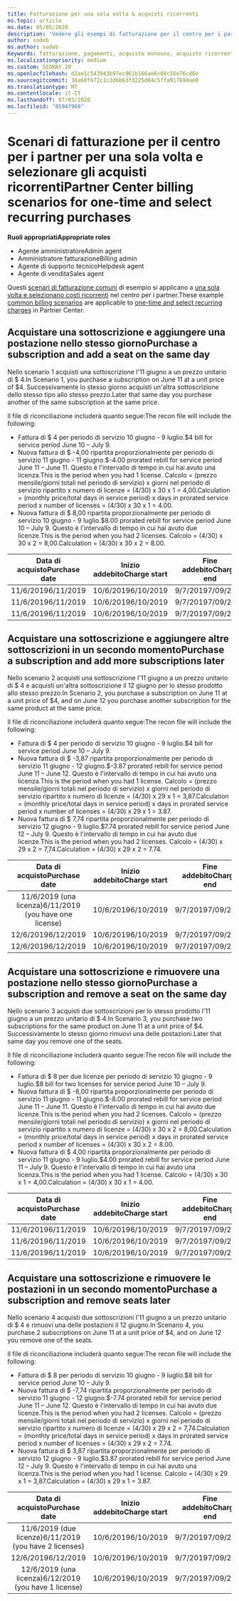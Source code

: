 ```yaml
---
title: Fatturazione per una sola volta & acquisti ricorrenti
ms.topic: article
ms.date: 05/05/2020
description: 'Vedere gli esempi di fatturazione per il centro per i partner per una sola volta e selezionare gli acquisti ricorrenti: quando si acquistano sottoscrizioni, aggiungere altre sottoscrizioni, aggiungere o rimuovere postazioni.'
author: sodeb
ms.author: sodeb
Keywords: fatturazione, pagamenti, acquisto monouso, acquisto ricorrente, sottoscrizioni, postazioni
ms.localizationpriority: medium
ms.custom: SEOMAY.20
ms.openlocfilehash: d2ae1c543943b97ec961b166ae6c08c56e76cd6e
ms.sourcegitcommit: 36a60f672c1c3d6b63fd225d04c5ffa917694ae0
ms.translationtype: MT
ms.contentlocale: it-IT
ms.lasthandoff: 07/03/2020
ms.locfileid: "85947968"
---
```

# <a name="partner-center-billing-scenarios-for-one-time-and-select-recurring-purchases"></a><span data-ttu-id="86c46-104">Scenari di fatturazione per il centro per i partner per una sola volta e selezionare gli acquisti ricorrenti</span><span class="sxs-lookup"><span data-stu-id="86c46-104">Partner Center billing scenarios for one-time and select recurring purchases</span></span>

<span data-ttu-id="86c46-105">**Ruoli appropriati**</span><span class="sxs-lookup"><span data-stu-id="86c46-105">**Appropriate roles**</span></span>

- <span data-ttu-id="86c46-106">Agente amministratore</span><span class="sxs-lookup"><span data-stu-id="86c46-106">Admin agent</span></span>
- <span data-ttu-id="86c46-107">Amministratore fatturazione</span><span class="sxs-lookup"><span data-stu-id="86c46-107">Billing admin</span></span>
- <span data-ttu-id="86c46-108">Agente di supporto tecnico</span><span class="sxs-lookup"><span data-stu-id="86c46-108">Helpdesk agent</span></span>
- <span data-ttu-id="86c46-109">Agente di vendita</span><span class="sxs-lookup"><span data-stu-id="86c46-109">Sales agent</span></span>

<span data-ttu-id="86c46-110">Questi [scenari di fatturazione comuni](common-billing-scenarios.md) di esempio si applicano a [una sola volta e selezionano costi ricorrenti](one-time-and-recurring-billing.md) nel centro per i partner.</span><span class="sxs-lookup"><span data-stu-id="86c46-110">These example [common billing scenarios](common-billing-scenarios.md) are applicable to [one-time and select recurring charges](one-time-and-recurring-billing.md) in Partner Center.</span></span>

## <a name="purchase-a-subscription-and-add-a-seat-on-the-same-day"></a><span data-ttu-id="86c46-111">Acquistare una sottoscrizione e aggiungere una postazione nello stesso giorno</span><span class="sxs-lookup"><span data-stu-id="86c46-111">Purchase a subscription and add a seat on the same day</span></span>

<span data-ttu-id="86c46-112">Nello scenario 1 acquisti una sottoscrizione l'11 giugno a un prezzo unitario di $ 4.</span><span class="sxs-lookup"><span data-stu-id="86c46-112">In Scenario 1, you purchase a subscription on June 11 at a unit price of $4.</span></span> <span data-ttu-id="86c46-113">Successivamente lo stesso giorno acquisti un'altra sottoscrizione dello stesso tipo allo stesso prezzo.</span><span class="sxs-lookup"><span data-stu-id="86c46-113">Later that same day you purchase another of the same subscription at the same price.</span></span>

<span data-ttu-id="86c46-114">Il file di riconciliazione includerà quanto segue:</span><span class="sxs-lookup"><span data-stu-id="86c46-114">The recon file will include the following:</span></span>

- <span data-ttu-id="86c46-115">Fattura di $ 4 per periodo di servizio 10 giugno - 9 luglio.</span><span class="sxs-lookup"><span data-stu-id="86c46-115">$4 bill for service period June 10 – July 9.</span></span>
- <span data-ttu-id="86c46-116">Nuova fattura di $ -4,00 ripartita proporzionalmente per periodo di servizio 11 giugno - 11 giugno.</span><span class="sxs-lookup"><span data-stu-id="86c46-116">$-4.00 prorated rebill for service period June 11 – June 11.</span></span> <span data-ttu-id="86c46-117">Questo è l'intervallo di tempo in cui hai avuto una licenza.</span><span class="sxs-lookup"><span data-stu-id="86c46-117">This is the period when you had 1 license.</span></span> <span data-ttu-id="86c46-118">Calcolo = (prezzo mensile/giorni totali nel periodo di servizio) x giorni nel periodo di servizio ripartito x numero di licenze = (4/30) x 30 x 1 = 4,00.</span><span class="sxs-lookup"><span data-stu-id="86c46-118">Calculation = (monthly price/total days in service period) x days in prorated service period x number of licenses = (4/30) x 30 x 1 = 4.00.</span></span>
- <span data-ttu-id="86c46-119">Nuova fattura di $ 8,00 ripartita proporzionalmente per periodo di servizio 10 giugno - 9 luglio.</span><span class="sxs-lookup"><span data-stu-id="86c46-119">$8.00 prorated rebill for service period June 10 – July 9.</span></span> <span data-ttu-id="86c46-120">Questo è l'intervallo di tempo in cui hai avuto due licenze.</span><span class="sxs-lookup"><span data-stu-id="86c46-120">This is the period when you had 2 licenses.</span></span> <span data-ttu-id="86c46-121">Calcolo = (4/30) x 30 x 2 = 8,00.</span><span class="sxs-lookup"><span data-stu-id="86c46-121">Calculation = (4/30) x 30 x 2 = 8.00.</span></span>

|<span data-ttu-id="86c46-122">**Data di acquisto**</span><span class="sxs-lookup"><span data-stu-id="86c46-122">**Purchase date**</span></span>   |<span data-ttu-id="86c46-123">**Inizio addebito**</span><span class="sxs-lookup"><span data-stu-id="86c46-123">**Charge start**</span></span> |<span data-ttu-id="86c46-124">**Fine addebito**</span><span class="sxs-lookup"><span data-stu-id="86c46-124">**Charge end**</span></span>  |<span data-ttu-id="86c46-125">**Prezzo unitario**</span><span class="sxs-lookup"><span data-stu-id="86c46-125">**Unit price**</span></span>  |<span data-ttu-id="86c46-126">**Quantità**</span><span class="sxs-lookup"><span data-stu-id="86c46-126">**Quantity**</span></span>  |<span data-ttu-id="86c46-127">**Amount**</span><span class="sxs-lookup"><span data-stu-id="86c46-127">**Amount**</span></span> |<span data-ttu-id="86c46-128">**Tipo di addebito**</span><span class="sxs-lookup"><span data-stu-id="86c46-128">**Charge type**</span></span> |
|:------:|:------:|:------:|:------:|:------:|:------:|:-----:|
|<span data-ttu-id="86c46-129">11/6/2019</span><span class="sxs-lookup"><span data-stu-id="86c46-129">6/11/2019</span></span>      |<span data-ttu-id="86c46-130">10/6/2019</span><span class="sxs-lookup"><span data-stu-id="86c46-130">6/10/2019</span></span>   |<span data-ttu-id="86c46-131">9/7/2019</span><span class="sxs-lookup"><span data-stu-id="86c46-131">7/09/2019</span></span>         |<span data-ttu-id="86c46-132">$ 4</span><span class="sxs-lookup"><span data-stu-id="86c46-132">$4</span></span>                |<span data-ttu-id="86c46-133">1</span><span class="sxs-lookup"><span data-stu-id="86c46-133">1</span></span>                 |<span data-ttu-id="86c46-134">$ 4</span><span class="sxs-lookup"><span data-stu-id="86c46-134">$4</span></span>            |<span data-ttu-id="86c46-135">Nuovo</span><span class="sxs-lookup"><span data-stu-id="86c46-135">New</span></span>         |
|<span data-ttu-id="86c46-136">11/6/2019</span><span class="sxs-lookup"><span data-stu-id="86c46-136">6/11/2019</span></span>     | <span data-ttu-id="86c46-137">10/6/2019</span><span class="sxs-lookup"><span data-stu-id="86c46-137">6/10/2019</span></span>    |<span data-ttu-id="86c46-138">9/7/2019</span><span class="sxs-lookup"><span data-stu-id="86c46-138">7/09/2019</span></span>        |<span data-ttu-id="86c46-139">$ 4</span><span class="sxs-lookup"><span data-stu-id="86c46-139">$4</span></span>        |<span data-ttu-id="86c46-140">1</span><span class="sxs-lookup"><span data-stu-id="86c46-140">1</span></span>        | <span data-ttu-id="86c46-141">$ -4</span><span class="sxs-lookup"><span data-stu-id="86c46-141">-$4</span></span>       |<span data-ttu-id="86c46-142">addQuantity</span><span class="sxs-lookup"><span data-stu-id="86c46-142">addQuantity</span></span>           |
|<span data-ttu-id="86c46-143">11/6/2019</span><span class="sxs-lookup"><span data-stu-id="86c46-143">6/11/2019</span></span>     | <span data-ttu-id="86c46-144">10/6/2019</span><span class="sxs-lookup"><span data-stu-id="86c46-144">6/10/2019</span></span>    |<span data-ttu-id="86c46-145">9/7/2019</span><span class="sxs-lookup"><span data-stu-id="86c46-145">7/09/2019</span></span>        |<span data-ttu-id="86c46-146">$ 4</span><span class="sxs-lookup"><span data-stu-id="86c46-146">$4</span></span>        | <span data-ttu-id="86c46-147">2</span><span class="sxs-lookup"><span data-stu-id="86c46-147">2</span></span>      |<span data-ttu-id="86c46-148">$ 8</span><span class="sxs-lookup"><span data-stu-id="86c46-148">$8</span></span>         |<span data-ttu-id="86c46-149">addQuantity</span><span class="sxs-lookup"><span data-stu-id="86c46-149">addQuantity</span></span>           |

## <a name="purchase-a-subscription-and-add-more-subscriptions-later"></a><span data-ttu-id="86c46-150">Acquistare una sottoscrizione e aggiungere altre sottoscrizioni in un secondo momento</span><span class="sxs-lookup"><span data-stu-id="86c46-150">Purchase a subscription and add more subscriptions later</span></span>

<span data-ttu-id="86c46-151">Nello scenario 2 acquisti una sottoscrizione l'11 giugno a un prezzo unitario di $ 4 e acquisti un'altra sottoscrizione il 12 giugno per lo stesso prodotto allo stesso prezzo.</span><span class="sxs-lookup"><span data-stu-id="86c46-151">In Scenario 2, you purchase a subscription on June 11 at a unit price of $4, and on June 12 you purchase another subscription for the same product at the same price.</span></span>

<span data-ttu-id="86c46-152">Il file di riconciliazione includerà quanto segue:</span><span class="sxs-lookup"><span data-stu-id="86c46-152">The recon file will include the following:</span></span>

- <span data-ttu-id="86c46-153">Fattura di $ 4 per periodo di servizio 10 giugno - 9 luglio.</span><span class="sxs-lookup"><span data-stu-id="86c46-153">$4 bill for service period June 10 – July 9.</span></span>
- <span data-ttu-id="86c46-154">Nuova fattura di $ -3,87 ripartita proporzionalmente per periodo di servizio 11 giugno - 12 giugno.</span><span class="sxs-lookup"><span data-stu-id="86c46-154">$-3.87 prorated rebill for service period June 11 – June 12.</span></span> <span data-ttu-id="86c46-155">Questo è l'intervallo di tempo in cui hai avuto una licenza.</span><span class="sxs-lookup"><span data-stu-id="86c46-155">This is the period when you had 1 license.</span></span> <span data-ttu-id="86c46-156">Calcolo = (prezzo mensile/giorni totali nel periodo di servizio) x giorni nel periodo di servizio ripartito x numero di licenze = (4/30) x 29 x 1 = 3,87.</span><span class="sxs-lookup"><span data-stu-id="86c46-156">Calculation = (monthly price/total days in service period) x days in prorated service period x number of licenses = (4/30) x 29 x 1 = 3.87.</span></span>
- <span data-ttu-id="86c46-157">Nuova fattura di $ 7,74 ripartita proporzionalmente per periodo di servizio 12 giugno - 9 luglio.</span><span class="sxs-lookup"><span data-stu-id="86c46-157">$7.74 prorated rebill for service period June 12 – July 9.</span></span> <span data-ttu-id="86c46-158">Questo è l'intervallo di tempo in cui hai avuto due licenze.</span><span class="sxs-lookup"><span data-stu-id="86c46-158">This is the period when you had 2 licenses.</span></span> <span data-ttu-id="86c46-159">Calcolo = (4/30) x 29 x 2 = 7,74.</span><span class="sxs-lookup"><span data-stu-id="86c46-159">Calculation = (4/30) x 29 x 2 = 7.74.</span></span>

|<span data-ttu-id="86c46-160">**Data di acquisto**</span><span class="sxs-lookup"><span data-stu-id="86c46-160">**Purchase date**</span></span>   |<span data-ttu-id="86c46-161">**Inizio addebito**</span><span class="sxs-lookup"><span data-stu-id="86c46-161">**Charge start**</span></span> |<span data-ttu-id="86c46-162">**Fine addebito**</span><span class="sxs-lookup"><span data-stu-id="86c46-162">**Charge end**</span></span>  |<span data-ttu-id="86c46-163">**Prezzo unitario**</span><span class="sxs-lookup"><span data-stu-id="86c46-163">**Unit price**</span></span>  |<span data-ttu-id="86c46-164">**Quantità**</span><span class="sxs-lookup"><span data-stu-id="86c46-164">**Quantity**</span></span>  |<span data-ttu-id="86c46-165">**Amount**</span><span class="sxs-lookup"><span data-stu-id="86c46-165">**Amount**</span></span> |<span data-ttu-id="86c46-166">**Tipo di addebito**</span><span class="sxs-lookup"><span data-stu-id="86c46-166">**Charge type**</span></span> |
|:------:|:------:|:------:|:------:|:------:|:------:|:-----:|
|<span data-ttu-id="86c46-167">11/6/2019 (una licenza)</span><span class="sxs-lookup"><span data-stu-id="86c46-167">6/11/2019 (you have one license)</span></span>     |<span data-ttu-id="86c46-168">10/6/2019</span><span class="sxs-lookup"><span data-stu-id="86c46-168">6/10/2019</span></span>   |<span data-ttu-id="86c46-169">9/7/2019</span><span class="sxs-lookup"><span data-stu-id="86c46-169">7/09/2019</span></span>         |<span data-ttu-id="86c46-170">$ 4</span><span class="sxs-lookup"><span data-stu-id="86c46-170">$4</span></span>         |<span data-ttu-id="86c46-171">1</span><span class="sxs-lookup"><span data-stu-id="86c46-171">1</span></span>        |<span data-ttu-id="86c46-172">$ 4</span><span class="sxs-lookup"><span data-stu-id="86c46-172">$4</span></span>            |<span data-ttu-id="86c46-173">Nuovo</span><span class="sxs-lookup"><span data-stu-id="86c46-173">New</span></span>         |
|<span data-ttu-id="86c46-174">12/6/2019</span><span class="sxs-lookup"><span data-stu-id="86c46-174">6/12/2019</span></span>     | <span data-ttu-id="86c46-175">10/6/2019</span><span class="sxs-lookup"><span data-stu-id="86c46-175">6/10/2019</span></span>    |<span data-ttu-id="86c46-176">9/7/2019</span><span class="sxs-lookup"><span data-stu-id="86c46-176">7/09/2019</span></span>        |<span data-ttu-id="86c46-177">$ 4</span><span class="sxs-lookup"><span data-stu-id="86c46-177">$4</span></span>        |<span data-ttu-id="86c46-178">1</span><span class="sxs-lookup"><span data-stu-id="86c46-178">1</span></span>        | <span data-ttu-id="86c46-179">$ -3,87</span><span class="sxs-lookup"><span data-stu-id="86c46-179">-$3.87</span></span>       |<span data-ttu-id="86c46-180">addQuantity</span><span class="sxs-lookup"><span data-stu-id="86c46-180">addQuantity</span></span>           |
|<span data-ttu-id="86c46-181">12/6/2019</span><span class="sxs-lookup"><span data-stu-id="86c46-181">6/12/2019</span></span>     | <span data-ttu-id="86c46-182">10/6/2019</span><span class="sxs-lookup"><span data-stu-id="86c46-182">6/10/2019</span></span>    |<span data-ttu-id="86c46-183">9/7/2019</span><span class="sxs-lookup"><span data-stu-id="86c46-183">7/09/2019</span></span>        |<span data-ttu-id="86c46-184">$ 4</span><span class="sxs-lookup"><span data-stu-id="86c46-184">$4</span></span>        | <span data-ttu-id="86c46-185">2</span><span class="sxs-lookup"><span data-stu-id="86c46-185">2</span></span>      |<span data-ttu-id="86c46-186">$ 7,74</span><span class="sxs-lookup"><span data-stu-id="86c46-186">$7.74</span></span>       |<span data-ttu-id="86c46-187">addQuantity</span><span class="sxs-lookup"><span data-stu-id="86c46-187">addQuantity</span></span>           |

## <a name="purchase-a-subscription-and-remove-a-seat-on-the-same-day"></a><span data-ttu-id="86c46-188">Acquistare una sottoscrizione e rimuovere una postazione nello stesso giorno</span><span class="sxs-lookup"><span data-stu-id="86c46-188">Purchase a subscription and remove a seat on the same day</span></span>

<span data-ttu-id="86c46-189">Nello scenario 3 acquisti due sottoscrizioni per lo stesso prodotto l'11 giugno a un prezzo unitario di $ 4.</span><span class="sxs-lookup"><span data-stu-id="86c46-189">In Scenario 3, you purchase two subscriptions for the same product on June 11 at a unit price of $4.</span></span> <span data-ttu-id="86c46-190">Successivamente lo stesso giorno rimuovi una delle postazioni.</span><span class="sxs-lookup"><span data-stu-id="86c46-190">Later that same day you remove one of the seats.</span></span>  

<span data-ttu-id="86c46-191">Il file di riconciliazione includerà quanto segue:</span><span class="sxs-lookup"><span data-stu-id="86c46-191">The recon file will include the following:</span></span>

- <span data-ttu-id="86c46-192">Fattura di $ 8 per due licenze per periodo di servizio 10 giugno - 9 luglio.</span><span class="sxs-lookup"><span data-stu-id="86c46-192">$8 bill for two licenses for service period June 10 – July 9.</span></span>
- <span data-ttu-id="86c46-193">Nuova fattura di $ -8,00 ripartita proporzionalmente per periodo di servizio 11 giugno - 11 giugno.</span><span class="sxs-lookup"><span data-stu-id="86c46-193">$-8.00 prorated rebill for service period June 11 – June 11.</span></span> <span data-ttu-id="86c46-194">Questo è l'intervallo di tempo in cui hai avuto due licenze.</span><span class="sxs-lookup"><span data-stu-id="86c46-194">This is the period when you had 2 licenses.</span></span> <span data-ttu-id="86c46-195">Calcolo = (prezzo mensile/giorni totali nel periodo di servizio) x giorni nel periodo di servizio ripartito x numero di licenze = (4/30) x 30 x 2 = 8,00.</span><span class="sxs-lookup"><span data-stu-id="86c46-195">Calculation = (monthly price/total days in service period) x days in prorated service period x number of licenses = (4/30) x 30 x 2 = 8.00.</span></span>
- <span data-ttu-id="86c46-196">Nuova fattura di $ 4,00 ripartita proporzionalmente per periodo di servizio 11 giugno - 9 luglio.</span><span class="sxs-lookup"><span data-stu-id="86c46-196">$4.00 prorated rebill for service period June 11 – July 9.</span></span> <span data-ttu-id="86c46-197">Questo è l'intervallo di tempo in cui hai avuto una licenza.</span><span class="sxs-lookup"><span data-stu-id="86c46-197">This is the period when you had 1 license.</span></span> <span data-ttu-id="86c46-198">Calcolo = (4/30) x 30 x 1 = 4,00.</span><span class="sxs-lookup"><span data-stu-id="86c46-198">Calculation = (4/30) x 30 x 1 = 4.00.</span></span>

|<span data-ttu-id="86c46-199">**Data di acquisto**</span><span class="sxs-lookup"><span data-stu-id="86c46-199">**Purchase date**</span></span>   |<span data-ttu-id="86c46-200">**Inizio addebito**</span><span class="sxs-lookup"><span data-stu-id="86c46-200">**Charge start**</span></span> |<span data-ttu-id="86c46-201">**Fine addebito**</span><span class="sxs-lookup"><span data-stu-id="86c46-201">**Charge end**</span></span>  |<span data-ttu-id="86c46-202">**Prezzo unitario**</span><span class="sxs-lookup"><span data-stu-id="86c46-202">**Unit price**</span></span>  |<span data-ttu-id="86c46-203">**Quantità**</span><span class="sxs-lookup"><span data-stu-id="86c46-203">**Quantity**</span></span>  |<span data-ttu-id="86c46-204">**Amount**</span><span class="sxs-lookup"><span data-stu-id="86c46-204">**Amount**</span></span> |<span data-ttu-id="86c46-205">**Tipo di addebito**</span><span class="sxs-lookup"><span data-stu-id="86c46-205">**Charge type**</span></span> |
|:------:|:------:|:------:|:------:|:------:|:------:|:-----:|
|<span data-ttu-id="86c46-206">11/6/2019</span><span class="sxs-lookup"><span data-stu-id="86c46-206">6/11/2019</span></span>      |<span data-ttu-id="86c46-207">10/6/2019</span><span class="sxs-lookup"><span data-stu-id="86c46-207">6/10/2019</span></span>   |<span data-ttu-id="86c46-208">9/7/2019</span><span class="sxs-lookup"><span data-stu-id="86c46-208">7/09/2019</span></span>         |<span data-ttu-id="86c46-209">$ 4</span><span class="sxs-lookup"><span data-stu-id="86c46-209">$4</span></span>                |<span data-ttu-id="86c46-210">2</span><span class="sxs-lookup"><span data-stu-id="86c46-210">2</span></span>                 |<span data-ttu-id="86c46-211">$ 8</span><span class="sxs-lookup"><span data-stu-id="86c46-211">$8</span></span>            |<span data-ttu-id="86c46-212">Nuovo</span><span class="sxs-lookup"><span data-stu-id="86c46-212">New</span></span>         |
|<span data-ttu-id="86c46-213">11/6/2019</span><span class="sxs-lookup"><span data-stu-id="86c46-213">6/11/2019</span></span>     | <span data-ttu-id="86c46-214">10/6/2019</span><span class="sxs-lookup"><span data-stu-id="86c46-214">6/10/2019</span></span>    |<span data-ttu-id="86c46-215">9/7/2019</span><span class="sxs-lookup"><span data-stu-id="86c46-215">7/09/2019</span></span>        |<span data-ttu-id="86c46-216">$ 4</span><span class="sxs-lookup"><span data-stu-id="86c46-216">$4</span></span>        |<span data-ttu-id="86c46-217">2</span><span class="sxs-lookup"><span data-stu-id="86c46-217">2</span></span>        | <span data-ttu-id="86c46-218">-$ 8</span><span class="sxs-lookup"><span data-stu-id="86c46-218">-$8</span></span>       |<span data-ttu-id="86c46-219">removeQuantity</span><span class="sxs-lookup"><span data-stu-id="86c46-219">removeQuantity</span></span>           |
|<span data-ttu-id="86c46-220">11/6/2019</span><span class="sxs-lookup"><span data-stu-id="86c46-220">6/11/2019</span></span>     | <span data-ttu-id="86c46-221">10/6/2019</span><span class="sxs-lookup"><span data-stu-id="86c46-221">6/10/2019</span></span>    |<span data-ttu-id="86c46-222">9/7/2019</span><span class="sxs-lookup"><span data-stu-id="86c46-222">7/09/2019</span></span>        |<span data-ttu-id="86c46-223">$ 4</span><span class="sxs-lookup"><span data-stu-id="86c46-223">$4</span></span>        | <span data-ttu-id="86c46-224">1</span><span class="sxs-lookup"><span data-stu-id="86c46-224">1</span></span>      |<span data-ttu-id="86c46-225">$ 4</span><span class="sxs-lookup"><span data-stu-id="86c46-225">$4</span></span>         |<span data-ttu-id="86c46-226">removeQuantity</span><span class="sxs-lookup"><span data-stu-id="86c46-226">removeQuantity</span></span>           |

## <a name="purchase-a-subscription-and-remove-seats-later"></a><span data-ttu-id="86c46-227">Acquistare una sottoscrizione e rimuovere le postazioni in un secondo momento</span><span class="sxs-lookup"><span data-stu-id="86c46-227">Purchase a subscription and remove seats later</span></span>

<span data-ttu-id="86c46-228">Nello scenario 4 acquisti due sottoscrizioni l'11 giugno a un prezzo unitario di $ 4 e rimuovi una delle postazioni il 12 giugno.</span><span class="sxs-lookup"><span data-stu-id="86c46-228">In Scenario 4, you purchase 2 subscriptions on June 11 at a unit price of $4, and on June 12 you remove one of the seats.</span></span>

<span data-ttu-id="86c46-229">Il file di riconciliazione includerà quanto segue:</span><span class="sxs-lookup"><span data-stu-id="86c46-229">The recon file will include the following:</span></span>

- <span data-ttu-id="86c46-230">Fattura di $ 8 per periodo di servizio 10 giugno - 9 luglio.</span><span class="sxs-lookup"><span data-stu-id="86c46-230">$8 bill for service period June 10 – July 9.</span></span>
- <span data-ttu-id="86c46-231">Nuova fattura di $ -7,74 ripartita proporzionalmente per periodo di servizio 11 giugno - 12 giugno.</span><span class="sxs-lookup"><span data-stu-id="86c46-231">$-7.74 prorated rebill for service period June 11 – June 12.</span></span> <span data-ttu-id="86c46-232">Questo è l'intervallo di tempo in cui hai avuto due licenze.</span><span class="sxs-lookup"><span data-stu-id="86c46-232">This is the period when you had 2 licenses.</span></span> <span data-ttu-id="86c46-233">Calcolo = (prezzo mensile/giorni totali nel periodo di servizio) x giorni nel periodo di servizio ripartito x numero di licenze = (4/30) x 29 x 2 = 7,74.</span><span class="sxs-lookup"><span data-stu-id="86c46-233">Calculation = (monthly price/total days in service period) x days in prorated service period x number of licenses = (4/30) x 29 x 2 = 7.74.</span></span>
- <span data-ttu-id="86c46-234">Nuova fattura di $ 3,87 ripartita proporzionalmente per periodo di servizio 12 giugno - 9 luglio.</span><span class="sxs-lookup"><span data-stu-id="86c46-234">$3.87 prorated rebill for service period June 12 – July 9.</span></span> <span data-ttu-id="86c46-235">Questo è l'intervallo di tempo in cui hai avuto una licenza.</span><span class="sxs-lookup"><span data-stu-id="86c46-235">This is the period when you had 1 license.</span></span> <span data-ttu-id="86c46-236">Calcolo = (4/30) x 29 x 1 = 3,87.</span><span class="sxs-lookup"><span data-stu-id="86c46-236">Calculation = (4/30) x 29 x 1 = 3.87.</span></span>

|<span data-ttu-id="86c46-237">**Data di acquisto**</span><span class="sxs-lookup"><span data-stu-id="86c46-237">**Purchase date**</span></span>   |<span data-ttu-id="86c46-238">**Inizio addebito**</span><span class="sxs-lookup"><span data-stu-id="86c46-238">**Charge start**</span></span> |<span data-ttu-id="86c46-239">**Fine addebito**</span><span class="sxs-lookup"><span data-stu-id="86c46-239">**Charge end**</span></span>  |<span data-ttu-id="86c46-240">**Prezzo unitario**</span><span class="sxs-lookup"><span data-stu-id="86c46-240">**Unit price**</span></span>  |<span data-ttu-id="86c46-241">**Quantità**</span><span class="sxs-lookup"><span data-stu-id="86c46-241">**Quantity**</span></span>  |<span data-ttu-id="86c46-242">**Amount**</span><span class="sxs-lookup"><span data-stu-id="86c46-242">**Amount**</span></span> |<span data-ttu-id="86c46-243">**Tipo di addebito**</span><span class="sxs-lookup"><span data-stu-id="86c46-243">**Charge type**</span></span> |
|:------:|:------:|:------:|:------:|:------:|:------:|:-----:|
|<span data-ttu-id="86c46-244">11/6/2019 (due licenze)</span><span class="sxs-lookup"><span data-stu-id="86c46-244">6/11/2019 (you have 2 licenses)</span></span>     |<span data-ttu-id="86c46-245">10/6/2019</span><span class="sxs-lookup"><span data-stu-id="86c46-245">6/10/2019</span></span>   |<span data-ttu-id="86c46-246">9/7/2019</span><span class="sxs-lookup"><span data-stu-id="86c46-246">7/09/2019</span></span>         |<span data-ttu-id="86c46-247">$ 4</span><span class="sxs-lookup"><span data-stu-id="86c46-247">$4</span></span>         |<span data-ttu-id="86c46-248">2</span><span class="sxs-lookup"><span data-stu-id="86c46-248">2</span></span>        |<span data-ttu-id="86c46-249">$ 8</span><span class="sxs-lookup"><span data-stu-id="86c46-249">$8</span></span>       |<span data-ttu-id="86c46-250">Nuovo</span><span class="sxs-lookup"><span data-stu-id="86c46-250">New</span></span>       |
|<span data-ttu-id="86c46-251">12/6/2019</span><span class="sxs-lookup"><span data-stu-id="86c46-251">6/12/2019</span></span>     | <span data-ttu-id="86c46-252">10/6/2019</span><span class="sxs-lookup"><span data-stu-id="86c46-252">6/10/2019</span></span>    |<span data-ttu-id="86c46-253">9/7/2019</span><span class="sxs-lookup"><span data-stu-id="86c46-253">7/09/2019</span></span>        |<span data-ttu-id="86c46-254">$ 4</span><span class="sxs-lookup"><span data-stu-id="86c46-254">$4</span></span>        |<span data-ttu-id="86c46-255">2</span><span class="sxs-lookup"><span data-stu-id="86c46-255">2</span></span>        | <span data-ttu-id="86c46-256">$ -7,74</span><span class="sxs-lookup"><span data-stu-id="86c46-256">-$7.74</span></span>       |<span data-ttu-id="86c46-257">removeQuantity</span><span class="sxs-lookup"><span data-stu-id="86c46-257">removeQuantity</span></span>           |
|<span data-ttu-id="86c46-258">12/6/2019 (una licenza)</span><span class="sxs-lookup"><span data-stu-id="86c46-258">6/12/2019 (you have 1 license)</span></span>    | <span data-ttu-id="86c46-259">10/6/2019</span><span class="sxs-lookup"><span data-stu-id="86c46-259">6/10/2019</span></span>    |<span data-ttu-id="86c46-260">9/7/2019</span><span class="sxs-lookup"><span data-stu-id="86c46-260">7/09/2019</span></span>   |<span data-ttu-id="86c46-261">$ 4</span><span class="sxs-lookup"><span data-stu-id="86c46-261">$4</span></span>    |<span data-ttu-id="86c46-262">1</span><span class="sxs-lookup"><span data-stu-id="86c46-262">1</span></span>      |<span data-ttu-id="86c46-263">$ 3,87</span><span class="sxs-lookup"><span data-stu-id="86c46-263">$3.87</span></span>    |<span data-ttu-id="86c46-264">removeQuantity</span><span class="sxs-lookup"><span data-stu-id="86c46-264">removeQuantity</span></span> |
